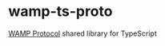 # wamp-ts-proto

[WAMP Protocol](https://wamp-proto.org/wamp_latest_ietf.html) shared library for TypeScript

